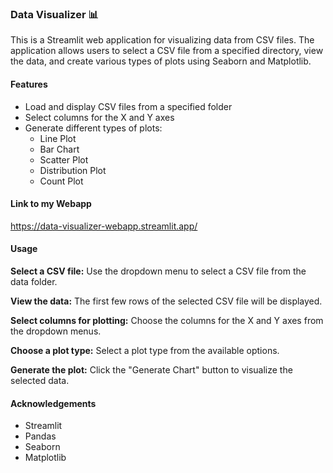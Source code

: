 ### Data Visualizer 📊

This is a Streamlit web application for visualizing data from CSV files. The application allows users to select a CSV file from a specified directory, view the data, and create various types of plots using Seaborn and Matplotlib.

#### Features

- Load and display CSV files from a specified folder
- Select columns for the X and Y axes
- Generate different types of plots:
  - Line Plot
  - Bar Chart
  - Scatter Plot
  - Distribution Plot
  - Count Plot

#### Link to my Webapp
https://data-visualizer-webapp.streamlit.app/

#### Usage
**Select a CSV file:**
Use the dropdown menu to select a CSV file from the data folder.

**View the data:**
The first few rows of the selected CSV file will be displayed.

**Select columns for plotting:**
Choose the columns for the X and Y axes from the dropdown menus.

**Choose a plot type:**
Select a plot type from the available options.

**Generate the plot:**
Click the "Generate Chart" button to visualize the selected data.

#### Acknowledgements
- Streamlit
- Pandas
- Seaborn
- Matplotlib
